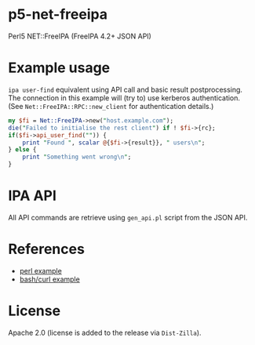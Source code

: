 # p5-net-freeipa
Perl5 NET::FreeIPA (FreeIPA 4.2+ JSON API)

# Example usage

`ipa user-find` equivalent using API call and basic result postprocessing.
The connection in this example will (try to) use kerberos authentication.
(See `Net::FreeIPA::RPC::new_client` for authentication details.)

```perl
my $fi = Net::FreeIPA->new("host.example.com");
die("Failed to initialise the rest client") if ! $fi->{rc};
if($fi->api_user_find("")) {
    print "Found ", scalar @{$fi->{result}}, " users\n";
} else {
    print "Something went wrong\n";
}
```

# IPA API
All API commands are retrieve using `gen_api.pl` script from the JSON API.

# References

* [perl example][api_perl_example]
* [bash/curl example][bokovoy_blog_json_rpc]

[bokovoy_blog_json_rpc]: https://vda.li/en/posts/2015/05/28/talking-to-freeipa-api-with-sessions/
[api_perl_example]: https://www.redhat.com/archives/freeipa-users/2015-November/msg00132.html

# License

Apache 2.0 (license is added to the release via `Dist-Zilla`).
